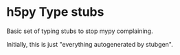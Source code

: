 # h5py Type stubs

Basic set of typing stubs to stop mypy complaining.

Initially, this is just "everything autogenerated by stubgen".

